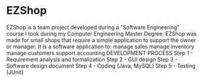 # EZShop
 EZShop is a team project developed during a "Software Engineering" course I took during my Computer Engineering Master Degree.  EZShop was made for small shops that require a simple application to support the owner or manager. It is a software application to:  manage sales manage inventory manage customers support accounting  DEVELOPMENT PROCESS  Step 1 - Requirement analysis and formalization Step 2 - GUI design Step 3 - Software design document Step 4 - Coding (Java, MySQL) Step 5 - Testing (JUnit)
